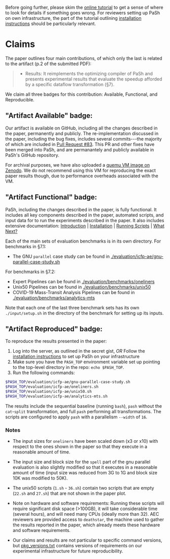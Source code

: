 
Before going further, please skim the [online tutorial](https://github.com/andromeda/pash/blob/icfp-ae/docs/tutorial.md) to get a sense of where to look for details if something goes wrong. For reviewers setting up PaSh on own infrastructure, the part of the tutorial outlining [installation instructions](https://github.com/andromeda/pash/blob/icfp-ae/docs/tutorial.md#installation) should be particularly relevant.

# Claims

The paper outlines four main contributions, of which only the last is related to the artifact (p.2 of the submitted PDF):

> * Results: It reimplements the optimizing compiler of PaSh and presents experimental results that evaluate the speedup afforded by a specific dataflow transformation (§7).

We claim all three badges for this contribution: Available, Functional, and Reproducible.

##  "Artifact Available" badge: 

Our artifact is available on GitHub, including all the changes described in the paper, permanently and publicly. The re-implementation discussed in the paper, including the bug fixes, includes several commits---the majority of which are included in [Pull Request #83](https://github.com/andromeda/pash/commit/94b09e71316e8a0b10e0b6450a0b2953a04a71df). This PR and other fixes have been merged into PaSh, and are permanantely and publicly available in PaSh's GitHub repository.

For archival purposes, we have also uploaded a [quemu VM image on Zenodo](https://zenodo.org/record/4776838). We do not recommend using this VM for reproducing the exact paper results though, due to performance overheads associated with the VM.

##  "Artifact Functional" badge: 

PaSh, including the changes described in the paper, is fully functional. It includes all key components described in the paper, automated scripts, and input data for to run the experiments described in the paper. It also includes extensive documentation: [Introduction](https://github.com/andromeda/pash/blob/icfp-ae/docs/tutorial.md#introduction) | [Installation](https://github.com/andromeda/pash/blob/icfp-ae/docs/tutorial.md#installation) | [Running Scripts](https://github.com/andromeda/pash/blob/icfp-ae/docs/tutorial.md#running-scripts) | [What Next?](https://github.com/andromeda/pash/blob/icfp-ae/docs/tutorial.md#what-next)

Each of the main sets of evaluation benchmarks is in its own directory. For benchmarks in §7.1:

* The GNU `parallel` case study can be found in [./evaluation/icfp-ae/gnu-parallel-case-study.sh](https://github.com/andromeda/pash/blob/icfp-ae/evaluation/icfp-ae/gnu-parallel-case-study.sh)

For benchmarks in §7.2:

* Expert Pipelines can be found in [./evaluation/benchmarks/oneliners](https://github.com/andromeda/pash/tree/icfp-ae/evaluation/benchmarks/oneliners)
* Unix50 Pipelines can be found in [./evaluation/benchmarks/unix50](https://github.com/andromeda/pash/tree/icfp-ae/evaluation/benchmarks/unix50)
* COVID-19 Mass-Transit Analysis Pipelines can be found in [./evaluation/benchmarks/analytics-mts](https://github.com/andromeda/pash/tree/icfp-ae/evaluation/benchmarks/analytics-mts)

Note that each one of the last three benchmark sets has its own `./input/setup.sh` in the directory of the benchmark for setting up its inputs.

##  "Artifact Reproduced" badge: 

To reproduce the results presented in the paper:
1. Log into the server, as outlined in the secret gist, _OR_ Follow the [installation instructions](https://github.com/andromeda/pash/blob/icfp-ae/docs/tutorial.md#installation) to set up PaSh on your infrastructure
2. Make sure you have the `PASH_TOP` environment variable set up pointing to the top-level directory in the repo: `echo $PASH_TOP`.
3. Run the following commands:

```sh
$PASH_TOP/evaluation/icfp-ae/gnu-parallel-case-study.sh
$PASH_TOP/evaluation/icfp-ae/oneliners.sh
$PASH_TOP/evaluation/icfp-ae/unix50.sh
$PASH_TOP/evaluation/icfp-ae/analytics-mts.sh
```

The results include the sequential baseline (running `bash`), `pash` without the `cat`-`split` transformation, and full `pash` performing all transformations. The scripts are configured to apply `pash` with a parallelism `--width` of `16`.

### Notes 

- The input sizes for `oneliners` have been scaled down (x3 or x10) with respect to the ones shown in the paper so that they execute in a reasonable amount of time.

- The input size and block size for the `spell` part of the gnu parallel evaluation is also slightly modified so that it executes in a reasonable amount of time (input size was reduced from 3G to 1G and block size 10K was modified to 50K).

- The unix50 scripts (`1.sh` - `36.sh`) contain two scripts that are empty (`22.sh` and `27.sh`) that are not shown in the paper plot.

- Note on hardware and software requirements: Running these scripts will require significant disk space (>100GB), it will take considerable time (several hours), and will need many CPUs (ideally more than 32). AEC reviewers are provided access to `deathstar`, the machine used to gather the results reported in the paper, which already meets these hardware and software requirements.

- Our claims and results are not particular to specific command versions, but [pkg_versions.txt](../scripts/pkg_versions.txt) contains versions of requirements on our experimental infrastructure for future reproducibility.
